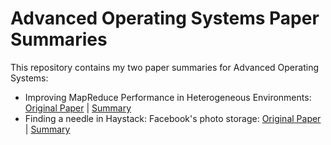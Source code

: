 # Advanced Operating Systems Paper Summaries

This repository contains my two paper summaries for Advanced Operating Systems:

* Improving MapReduce Performance in Heterogeneous Environments: [Original Paper](https://www.usenix.org/legacy/event/osdi08/tech/full_papers/zaharia/zaharia.pdf) | [Summary](https://sjerred.quarto.pub/aos_map_reduce/)
* Finding a needle in Haystack: Facebook's photo storage: [Original Paper](https://research.facebook.com/publications/finding-a-needle-in-haystack-facebooks-photo-storage/) | [Summary](https://sjerred.quarto.pub/aos_facebook/)
